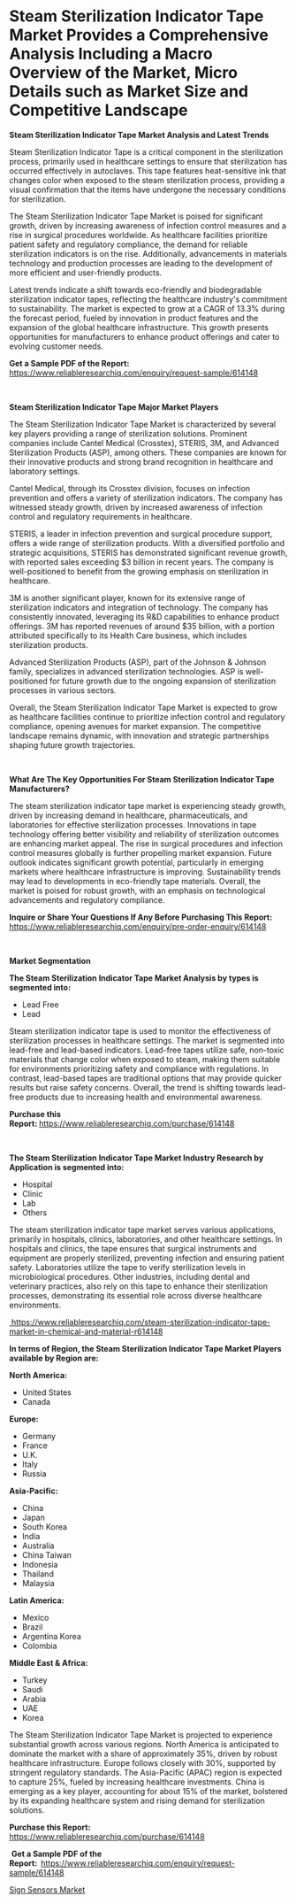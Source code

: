 <p><h1>Steam Sterilization Indicator Tape Market Provides a Comprehensive Analysis Including a Macro Overview of the Market, Micro Details such as Market Size and Competitive Landscape</h1></p><p><strong>Steam Sterilization Indicator Tape Market Analysis and Latest Trends</strong></p>
<p><p>Steam Sterilization Indicator Tape is a critical component in the sterilization process, primarily used in healthcare settings to ensure that sterilization has occurred effectively in autoclaves. This tape features heat-sensitive ink that changes color when exposed to the steam sterilization process, providing a visual confirmation that the items have undergone the necessary conditions for sterilization.</p><p>The Steam Sterilization Indicator Tape Market is poised for significant growth, driven by increasing awareness of infection control measures and a rise in surgical procedures worldwide. As healthcare facilities prioritize patient safety and regulatory compliance, the demand for reliable sterilization indicators is on the rise. Additionally, advancements in materials technology and production processes are leading to the development of more efficient and user-friendly products.</p><p>Latest trends indicate a shift towards eco-friendly and biodegradable sterilization indicator tapes, reflecting the healthcare industry's commitment to sustainability. The market is expected to grow at a CAGR of 13.3% during the forecast period, fueled by innovation in product features and the expansion of the global healthcare infrastructure. This growth presents opportunities for manufacturers to enhance product offerings and cater to evolving customer needs.</p></p>
<p><strong>Get a Sample PDF of the Report:&nbsp;</strong> <a href="https://www.reliableresearchiq.com/enquiry/request-sample/614148?utm_campaign=3513&utm_medium=2&utm_source=Github&utm_content=ia&utm_term=24032025&utm_id=steam-sterilization-indicator-tape">https://www.reliableresearchiq.com/enquiry/request-sample/614148</a></p>
<p>&nbsp;</p>
<p><strong>Steam Sterilization Indicator Tape Major Market Players</strong></p>
<p><p>The Steam Sterilization Indicator Tape Market is characterized by several key players providing a range of sterilization solutions. Prominent companies include Cantel Medical (Crosstex), STERIS, 3M, and Advanced Sterilization Products (ASP), among others. These companies are known for their innovative products and strong brand recognition in healthcare and laboratory settings.</p><p>Cantel Medical, through its Crosstex division, focuses on infection prevention and offers a variety of sterilization indicators. The company has witnessed steady growth, driven by increased awareness of infection control and regulatory requirements in healthcare. </p><p>STERIS, a leader in infection prevention and surgical procedure support, offers a wide range of sterilization products. With a diversified portfolio and strategic acquisitions, STERIS has demonstrated significant revenue growth, with reported sales exceeding $3 billion in recent years. The company is well-positioned to benefit from the growing emphasis on sterilization in healthcare.</p><p>3M is another significant player, known for its extensive range of sterilization indicators and integration of technology. The company has consistently innovated, leveraging its R&D capabilities to enhance product offerings. 3M has reported revenues of around $35 billion, with a portion attributed specifically to its Health Care business, which includes sterilization products.</p><p>Advanced Sterilization Products (ASP), part of the Johnson & Johnson family, specializes in advanced sterilization technologies. ASP is well-positioned for future growth due to the ongoing expansion of sterilization processes in various sectors.</p><p>Overall, the Steam Sterilization Indicator Tape Market is expected to grow as healthcare facilities continue to prioritize infection control and regulatory compliance, opening avenues for market expansion. The competitive landscape remains dynamic, with innovation and strategic partnerships shaping future growth trajectories.</p></p>
<p>&nbsp;</p>
<p><strong>What Are The Key Opportunities For Steam Sterilization Indicator Tape Manufacturers?</strong></p>
<p><p>The steam sterilization indicator tape market is experiencing steady growth, driven by increasing demand in healthcare, pharmaceuticals, and laboratories for effective sterilization processes. Innovations in tape technology offering better visibility and reliability of sterilization outcomes are enhancing market appeal. The rise in surgical procedures and infection control measures globally is further propelling market expansion. Future outlook indicates significant growth potential, particularly in emerging markets where healthcare infrastructure is improving. Sustainability trends may lead to developments in eco-friendly tape materials. Overall, the market is poised for robust growth, with an emphasis on technological advancements and regulatory compliance.</p></p>
<p><strong>Inquire or Share Your Questions If Any Before Purchasing This Report:</strong> <a href="https://www.reliableresearchiq.com/enquiry/pre-order-enquiry/614148?utm_campaign=3513&utm_medium=2&utm_source=Github&utm_content=ia&utm_term=24032025&utm_id=steam-sterilization-indicator-tape">https://www.reliableresearchiq.com/enquiry/pre-order-enquiry/614148</a></p>
<p>&nbsp;</p>
<p><strong>Market Segmentation</strong></p>
<p><strong>The Steam Sterilization Indicator Tape Market Analysis by types is segmented into:</strong></p>
<p><ul><li>Lead Free</li><li>Lead</li></ul></p>
<p><p>Steam sterilization indicator tape is used to monitor the effectiveness of sterilization processes in healthcare settings. The market is segmented into lead-free and lead-based indicators. Lead-free tapes utilize safe, non-toxic materials that change color when exposed to steam, making them suitable for environments prioritizing safety and compliance with regulations. In contrast, lead-based tapes are traditional options that may provide quicker results but raise safety concerns. Overall, the trend is shifting towards lead-free products due to increasing health and environmental awareness.</p></p>
<p><strong>Purchase this Report:&nbsp;</strong><a href="https://www.reliableresearchiq.com/purchase/614148?utm_campaign=3513&utm_medium=2&utm_source=Github&utm_content=ia&utm_term=24032025&utm_id=steam-sterilization-indicator-tape">https://www.reliableresearchiq.com/purchase/614148</a></p>
<p>&nbsp;</p>
<p><strong>The Steam Sterilization Indicator Tape Market Industry Research by Application is segmented into:</strong></p>
<p><ul><li>Hospital</li><li>Clinic</li><li>Lab</li><li>Others</li></ul></p>
<p><p>The steam sterilization indicator tape market serves various applications, primarily in hospitals, clinics, laboratories, and other healthcare settings. In hospitals and clinics, the tape ensures that surgical instruments and equipment are properly sterilized, preventing infection and ensuring patient safety. Laboratories utilize the tape to verify sterilization levels in microbiological procedures. Other industries, including dental and veterinary practices, also rely on this tape to enhance their sterilization processes, demonstrating its essential role across diverse healthcare environments.</p></p>
<p><a href="https://www.reliableresearchiq.com/steam-sterilization-indicator-tape-market-in-chemical-and-material-r614148?utm_campaign=3513&utm_medium=2&utm_source=Github&utm_content=ia&utm_term=24032025&utm_id=steam-sterilization-indicator-tape">&nbsp;https://www.reliableresearchiq.com/steam-sterilization-indicator-tape-market-in-chemical-and-material-r614148</a></p>
<p><strong>In terms of Region, the Steam Sterilization Indicator Tape Market Players available by Region are:</strong></p>
<p>
    <p> <strong> North America: </strong>
        <ul>
            <li>United States</li>
            <li>Canada</li>
        </ul>
        </p> 
    <p> <strong> Europe: </strong>
        <ul>
            <li>Germany</li>
            <li>France</li>
            <li>U.K.</li>
            <li>Italy</li>
            <li>Russia</li>
        </ul>
        </p> 
    <p> <strong> Asia-Pacific: </strong>
        <ul>
            <li>China</li>
            <li>Japan</li>
            <li>South Korea</li>
            <li>India</li>
            <li>Australia</li>
            <li>China Taiwan</li>
            <li>Indonesia</li>
            <li>Thailand</li>
            <li>Malaysia</li>
        </ul>
        </p> 
    <p> <strong> Latin America: </strong>
        <ul>
            <li>Mexico</li>
            <li>Brazil</li>
            <li>Argentina Korea</li>
            <li>Colombia</li>
        </ul>
        </p> 
    <p> <strong> Middle East & Africa: </strong>
        <ul>
            <li>Turkey</li>
            <li>Saudi</li>
            <li>Arabia</li>
            <li>UAE</li>
            <li>Korea</li>
        </ul>
    </p>
    </p>
<p><p>The Steam Sterilization Indicator Tape Market is projected to experience substantial growth across various regions. North America is anticipated to dominate the market with a share of approximately 35%, driven by robust healthcare infrastructure. Europe follows closely with 30%, supported by stringent regulatory standards. The Asia-Pacific (APAC) region is expected to capture 25%, fueled by increasing healthcare investments. China is emerging as a key player, accounting for about 15% of the market, bolstered by its expanding healthcare system and rising demand for sterilization solutions.</p></p>
<p><strong>Purchase this Report: </strong><a href="https://www.reliableresearchiq.com/purchase/614148?utm_campaign=3513&utm_medium=2&utm_source=Github&utm_content=ia&utm_term=24032025&utm_id=steam-sterilization-indicator-tape">https://www.reliableresearchiq.com/purchase/614148</a></p>
<p>&nbsp;<strong>Get a Sample PDF of the Report:&nbsp;&nbsp;</strong><a href="https://www.reliableresearchiq.com/enquiry/request-sample/614148?utm_campaign=3513&utm_medium=2&utm_source=Github&utm_content=ia&utm_term=24032025&utm_id=steam-sterilization-indicator-tape">https://www.reliableresearchiq.com/enquiry/request-sample/614148</a></p>
<p><strong></strong></p>
<p><p><a href="https://github.com/shamstirroc7/Market-Research-Report-List-1/blob/main/sign-sensors-market.md?utm_campaign=3513&utm_medium=2&utm_source=Github&utm_content=ia&utm_term=24032025&utm_id=steam-sterilization-indicator-tape">Sign Sensors Market</a></p></p>